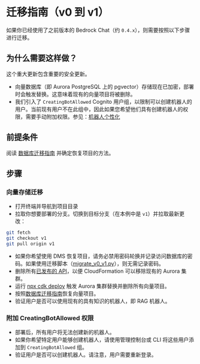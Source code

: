 # 迁移指南（v0 到 v1）

如果你已经使用了之前版本的 Bedrock Chat（约 `0.4.x`），则需要按照以下步骤进行迁移。

## 为什么需要这样做？

这个重大更新包含重要的安全更新。

- 向量数据库（即 Aurora PostgreSQL 上的 pgvector）存储现在已加密，部署时会触发替换。这意味着现有的向量项目将被删除。
- 我们引入了 `CreatingBotAllowed` Cognito 用户组，以限制可以创建机器人的用户。当前现有用户不在此组中，因此如果您希望他们具有创建机器人的权限，需要手动附加权限。参见：[机器人个性化](../../README.md#bot-personalization)

## 前提条件

阅读 [数据库迁移指南](./DATABASE_MIGRATION_zh-CN.md) 并确定恢复项目的方法。

## 步骤

### 向量存储迁移

- 打开终端并导航到项目目录
- 拉取你想要部署的分支。切换到目标分支（在本例中是 `v1`）并拉取最新更改：

```sh
git fetch
git checkout v1
git pull origin v1
```

- 如果你希望使用 DMS 恢复项目，请务必禁用密码轮换并记录访问数据库的密码。如果使用迁移脚本（[migrate_v0_v1.py](./migrate_v0_v1.py)），则无需记录密码。
- 删除所有[已发布的 API](../PUBLISH_API_zh-CN.md)，以便 CloudFormation 可以移除现有的 Aurora 集群。
- 运行 [npx cdk deploy](../README.md#deploy-using-cdk) 触发 Aurora 集群替换并删除所有向量项目。
- 按照[数据库迁移指南](./DATABASE_MIGRATION_zh-CN.md)恢复向量项目。
- 验证用户是否可以使用现有的具有知识的机器人，即 RAG 机器人。

### 附加 CreatingBotAllowed 权限

- 部署后，所有用户将无法创建新的机器人。
- 如果你希望特定用户能够创建机器人，请使用管理控制台或 CLI 将这些用户添加到 `CreatingBotAllowed` 组。
- 验证用户是否可以创建机器人。请注意，用户需要重新登录。